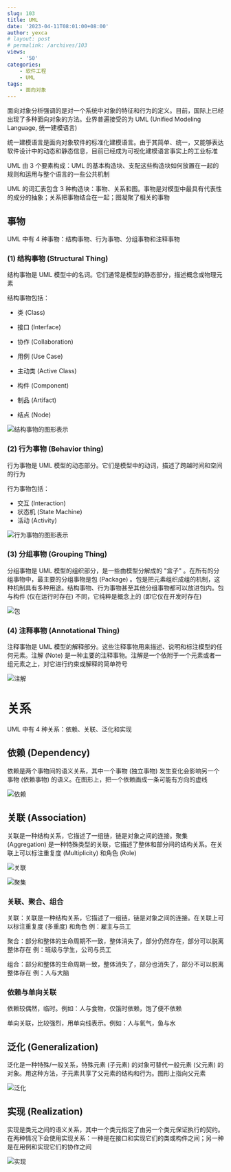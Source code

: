 ```yaml
---
slug: 103
title: UML
date: '2023-04-11T08:01:00+08:00'
author: yexca
# layout: post
# permalink: /archives/103
views:
    - '50'
categories:
    - 软件工程
    - UML
tags:
    - 面向对象
---
```


面向对象分析强调的是对一个系统中对象的特征和行为的定义。目前，国际上已经出现了多种面向对象的方法。业界普遍接受的为 UML (Unified Modeling Language, 统一建模语言)

统一建模语言是面向对象软件的标准化建模语言。由于其简单、统一，又能够表达软件设计中的动态和静态信息，目前已经成为可视化建模语言事实上的工业标准

UML 由 3 个要素构成：UML 的基本构造块、支配这些构造块如何放置在一起的规则和运用与整个语言的一些公共机制

UML 的词汇表包含 3 种构造块：事物、关系和图。事物是对模型中最具有代表性的成分的抽象；关系把事物结合在一起；图凝聚了相关的事物

## 事物

UML 中有 4 种事物：结构事物、行为事物、分组事物和注释事物

### (1) 结构事物 (Structural Thing)

结构事物是 UML 模型中的名词。它们通常是模型的静态部分，描述概念或物理元素

结构事物包括：

* 类 (Class) 

* 接口 (Interface) 

* 协作 (Collaboration) 

* 用例 (Use Case) 

* 主动类 (Active Class) 

* 构件 (Component) 

* 制品 (Artifact) 

* 结点 (Node)

![结构事物的图形表示](https://cdn.statically.io/gh/yexca/picx-images-hosting@master/2023/02-UML/结构事物的图形表示.15kyqdlsaohs.webp)

### (2) 行为事物 (Behavior thing)

行为事物是 UML 模型的动态部分。它们是模型中的动词，描述了跨越时间和空间的行为

行为事物包括：

* 交互 (Interaction)
* 状态机 (State Machine)
* 活动 (Activity)

![行为事物的图形表示](https://cdn.statically.io/gh/yexca/picx-images-hosting@master/2023/02-UML/行为事物的图形表示.33mq5fcs7so0.webp)

### (3) 分组事物 (Grouping Thing)

分组事物是 UML 模型的组织部分，是一些由模型分解成的 "盒子" 。在所有的分组事物中，最主要的分组事物是包 (Package) 。包是把元素组织成组的机制，这种机制具有多种用途。结构事物、行为事物甚至其他分组事物都可以放进包内。包与构件 (仅在运行时存在) 不同，它纯粹是概念上的 (即它仅在开发时存在) 

![包](https://cdn.statically.io/gh/yexca/picx-images-hosting@master/2023/02-UML/包.25ph6nyc5q5c.webp)

### (4) 注释事物 (Annotational Thing)

注释事物是 UML 模型的解释部分。这些注释事物用来描述、说明和标注模型的任何元素。注解 (Note) 是一种主要的注释事物。注解是一个依附于一个元素或者一组元素之上，对它进行约束或解释的简单符号

![注解](https://cdn.statically.io/gh/yexca/picx-images-hosting@master/2023/02-UML/注解.6cnwhvoc28w0.webp)

# 关系

UML 中有 4 种关系：依赖、关联、泛化和实现

## 依赖 (Dependency)

依赖是两个事物间的语义关系，其中一个事物 (独立事物) 发生变化会影响另一个事物 (依赖事物) 的语义。在图形上，把一个依赖画成一条可能有方向的虚线

![依赖](https://cdn.statically.io/gh/yexca/picx-images-hosting@master/2023/02-UML/依赖.1uge9sv4eyo0.webp)

## 关联 (Association)

关联是一种结构关系，它描述了一组链，链是对象之间的连接。聚集 (Aggregation) 是一种特殊类型的关联，它描述了整体和部分间的结构关系。在关联上可以标注重复度 (Multiplicity) 和角色 (Role)

![关联](https://cdn.statically.io/gh/yexca/picx-images-hosting@master/2023/02-UML/关联.68fz0nj81880.webp)

![聚集](https://cdn.statically.io/gh/yexca/picx-images-hosting@master/2023/02-UML/聚集.756l4ke9mrc0.webp)

### 关联、聚合、组合

关联：关联是一种结构关系，它描述了一组链，链是对象之间的连接。在关联上可以标注重复度 (多重度) 和角色
例：雇主与员工

聚合：部分和整体的生命周期不一致，整体消失了，部分仍然存在，部分可以脱离整体存在
例：班级与学生，公司与员工

组合：部分和整体的生命周期一致，整体消失了，部分也消失了，部分不可以脱离整体存在
例：人与大脑

### 依赖与单向关联

依赖较偶然，临时。例如：人与食物，仅饿时依赖，饱了便不依赖

单向关联，比较强烈，用单向线表示。例如：人与氧气，鱼与水

## 泛化 (Generalization)

泛化是一种特殊/一般关系，特殊元素 (子元素) 的对象可替代一般元素 (父元素) 的对象。用这种方法，子元素共享了父元素的结构和行为。图形上指向父元素

![泛化](https://cdn.statically.io/gh/yexca/picx-images-hosting@master/2023/02-UML/泛化.5tl46o153kg0.webp)

## 实现 (Realization)

实现是类元之间的语义关系，其中一个类元指定了由另一个类元保证执行的契约。在两种情况下会使用实现关系：一种是在接口和实现它们的类或构件之间；另一种是在用例和实现它们的协作之间

![实现](https://cdn.statically.io/gh/yexca/picx-images-hosting@master/2023/02-UML/实现.6tqm31quqps0.webp)

